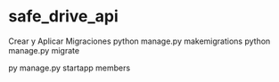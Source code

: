 # safe_drive_api

Crear y Aplicar Migraciones 
python manage.py makemigrations 
python manage.py migrate 

py manage.py startapp members